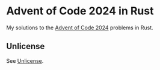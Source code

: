 # Advent of Code 2024 in Rust

My solutions to the [Advent of Code 2024](https://adventofcode.com/2024/) problems in Rust.

## Unlicense

See [Unlicense](UNLICENSE).
